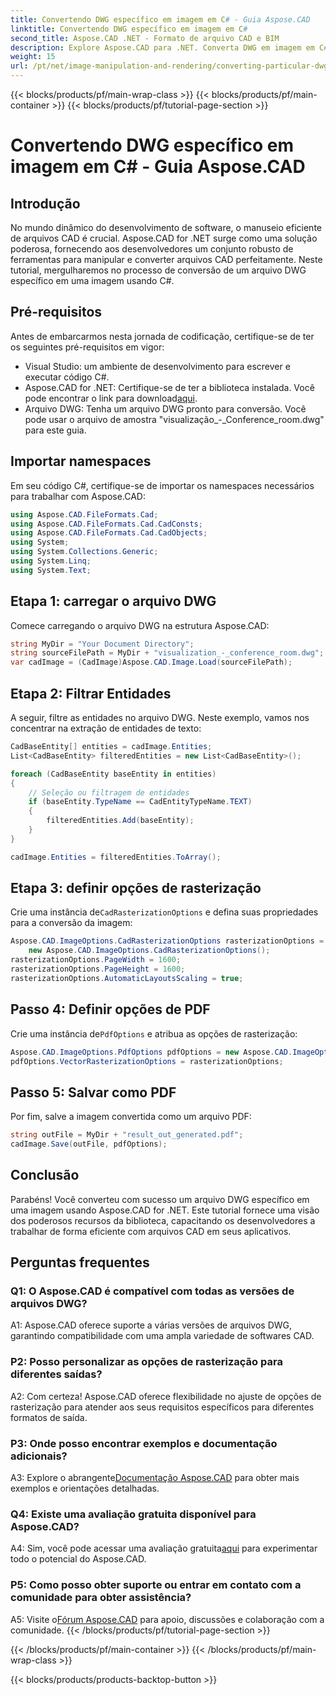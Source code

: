 ```yaml
---
title: Convertendo DWG específico em imagem em C# - Guia Aspose.CAD
linktitle: Convertendo DWG específico em imagem em C#
second_title: Aspose.CAD .NET - Formato de arquivo CAD e BIM
description: Explore Aspose.CAD para .NET. Converta DWG em imagem em C# sem esforço. Guia abrangente com exemplos de código.
weight: 15
url: /pt/net/image-manipulation-and-rendering/converting-particular-dwg-to-image/
---
```


{{< blocks/products/pf/main-wrap-class >}}
{{< blocks/products/pf/main-container >}}
{{< blocks/products/pf/tutorial-page-section >}}

# Convertendo DWG específico em imagem em C# - Guia Aspose.CAD

## Introdução

No mundo dinâmico do desenvolvimento de software, o manuseio eficiente de arquivos CAD é crucial. Aspose.CAD for .NET surge como uma solução poderosa, fornecendo aos desenvolvedores um conjunto robusto de ferramentas para manipular e converter arquivos CAD perfeitamente. Neste tutorial, mergulharemos no processo de conversão de um arquivo DWG específico em uma imagem usando C#.

## Pré-requisitos

Antes de embarcarmos nesta jornada de codificação, certifique-se de ter os seguintes pré-requisitos em vigor:

- Visual Studio: um ambiente de desenvolvimento para escrever e executar código C#.
-  Aspose.CAD for .NET: Certifique-se de ter a biblioteca instalada. Você pode encontrar o link para download[aqui](https://releases.aspose.com/cad/net/).
- Arquivo DWG: Tenha um arquivo DWG pronto para conversão. Você pode usar o arquivo de amostra "visualização_-_Conference_room.dwg" para este guia.

## Importar namespaces

Em seu código C#, certifique-se de importar os namespaces necessários para trabalhar com Aspose.CAD:

```csharp
using Aspose.CAD.FileFormats.Cad;
using Aspose.CAD.FileFormats.Cad.CadConsts;
using Aspose.CAD.FileFormats.Cad.CadObjects;
using System;
using System.Collections.Generic;
using System.Linq;
using System.Text;
```

## Etapa 1: carregar o arquivo DWG

Comece carregando o arquivo DWG na estrutura Aspose.CAD:

```csharp
string MyDir = "Your Document Directory";
string sourceFilePath = MyDir + "visualization_-_conference_room.dwg";
var cadImage = (CadImage)Aspose.CAD.Image.Load(sourceFilePath);
```

## Etapa 2: Filtrar Entidades

A seguir, filtre as entidades no arquivo DWG. Neste exemplo, vamos nos concentrar na extração de entidades de texto:

```csharp
CadBaseEntity[] entities = cadImage.Entities;
List<CadBaseEntity> filteredEntities = new List<CadBaseEntity>();

foreach (CadBaseEntity baseEntity in entities)
{
    // Seleção ou filtragem de entidades
    if (baseEntity.TypeName == CadEntityTypeName.TEXT)
    {
        filteredEntities.Add(baseEntity);
    }
}

cadImage.Entities = filteredEntities.ToArray();
```

## Etapa 3: definir opções de rasterização

 Crie uma instância de`CadRasterizationOptions` e defina suas propriedades para a conversão da imagem:

```csharp
Aspose.CAD.ImageOptions.CadRasterizationOptions rasterizationOptions =
    new Aspose.CAD.ImageOptions.CadRasterizationOptions();
rasterizationOptions.PageWidth = 1600;
rasterizationOptions.PageHeight = 1600;
rasterizationOptions.AutomaticLayoutsScaling = true;
```

## Passo 4: Definir opções de PDF

 Crie uma instância de`PdfOptions` e atribua as opções de rasterização:

```csharp
Aspose.CAD.ImageOptions.PdfOptions pdfOptions = new Aspose.CAD.ImageOptions.PdfOptions();
pdfOptions.VectorRasterizationOptions = rasterizationOptions;
```

## Passo 5: Salvar como PDF

Por fim, salve a imagem convertida como um arquivo PDF:

```csharp
string outFile = MyDir + "result_out_generated.pdf";
cadImage.Save(outFile, pdfOptions);
```

## Conclusão

Parabéns! Você converteu com sucesso um arquivo DWG específico em uma imagem usando Aspose.CAD for .NET. Este tutorial fornece uma visão dos poderosos recursos da biblioteca, capacitando os desenvolvedores a trabalhar de forma eficiente com arquivos CAD em seus aplicativos.

## Perguntas frequentes

### Q1: O Aspose.CAD é compatível com todas as versões de arquivos DWG?

A1: Aspose.CAD oferece suporte a várias versões de arquivos DWG, garantindo compatibilidade com uma ampla variedade de softwares CAD.

### P2: Posso personalizar as opções de rasterização para diferentes saídas?

A2: Com certeza! Aspose.CAD oferece flexibilidade no ajuste de opções de rasterização para atender aos seus requisitos específicos para diferentes formatos de saída.

### P3: Onde posso encontrar exemplos e documentação adicionais?

 A3: Explore o abrangente[Documentação Aspose.CAD](https://reference.aspose.com/cad/net/) para obter mais exemplos e orientações detalhadas.

### Q4: Existe uma avaliação gratuita disponível para Aspose.CAD?

 A4: Sim, você pode acessar uma avaliação gratuita[aqui](https://releases.aspose.com/) para experimentar todo o potencial do Aspose.CAD.

### P5: Como posso obter suporte ou entrar em contato com a comunidade para obter assistência?

A5: Visite o[Fórum Aspose.CAD](https://forum.aspose.com/c/cad/19) para apoio, discussões e colaboração com a comunidade.
{{< /blocks/products/pf/tutorial-page-section >}}

{{< /blocks/products/pf/main-container >}}
{{< /blocks/products/pf/main-wrap-class >}}

{{< blocks/products/products-backtop-button >}}
